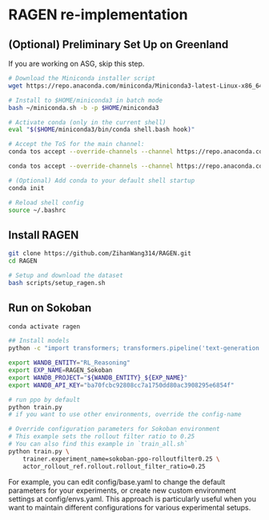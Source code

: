 # RAGEN re-implementation


## (Optional) Preliminary Set Up on Greenland

If you are working on ASG, skip this step.

```bash
# Download the Miniconda installer script
wget https://repo.anaconda.com/miniconda/Miniconda3-latest-Linux-x86_64.sh -O ~/miniconda.sh

# Install to $HOME/miniconda3 in batch mode
bash ~/miniconda.sh -b -p $HOME/miniconda3

# Activate conda (only in the current shell)
eval "$($HOME/miniconda3/bin/conda shell.bash hook)"

# Accept the ToS for the main channel:
conda tos accept --override-channels --channel https://repo.anaconda.com/pkgs/main

conda tos accept --override-channels --channel https://repo.anaconda.com/pkgs/r

# (Optional) Add conda to your default shell startup
conda init

# Reload shell config
source ~/.bashrc
```

## Install RAGEN

```bash
git clone https://github.com/ZihanWang314/RAGEN.git
cd RAGEN

# Setup and download the dataset
bash scripts/setup_ragen.sh
```

## Run on Sokoban

```bash
conda activate ragen

## Install models
python -c "import transformers; transformers.pipeline('text-generation', model='Qwen/Qwen2.5-0.5B-Instruct')"

export WANDB_ENTITY="RL_Reasoning"
export EXP_NAME=RAGEN_Sokoban 
export WANDB_PROJECT="${WANDB_ENTITY}_${EXP_NAME}"
export WANDB_API_KEY="ba70fcbc92808cc7a1750dd80ac3908295e6854f"

# run ppo by default
python train.py 
# if you want to use other environments, override the config-name

# Override configuration parameters for Sokoban environment
# This example sets the rollout filter ratio to 0.25
# You can also find this example in `train_all.sh`
python train.py \
    trainer.experiment_name=sokoban-ppo-rolloutfilter0.25 \
    actor_rollout_ref.rollout.rollout_filter_ratio=0.25
```
For example, you can edit config/base.yaml to change the default parameters for your experiments, or create new custom environment settings at config/envs.yaml. This approach is particularly useful when you want to maintain different configurations for various experimental setups.


